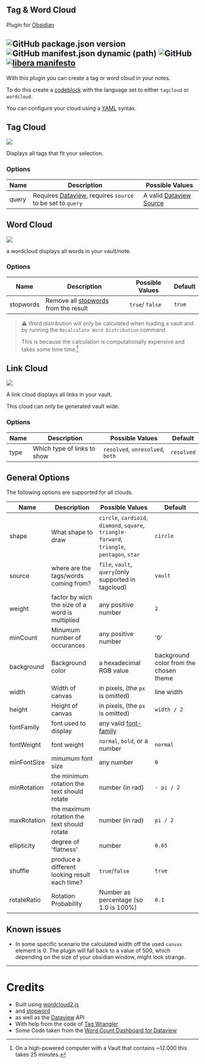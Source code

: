 ## Tag & Word Cloud

Plugin for [Obsidian](https://obsidian.md)

![GitHub package.json version](https://img.shields.io/github/package-json/v/joethei/obsidian-tagcloud)
![GitHub manifest.json dynamic (path)](https://img.shields.io/github/manifest-json/minAppVersion/joethei/obsidian-tagcloud?label=lowest%20supported%20app%20version)
![GitHub](https://img.shields.io/github/license/joethei/obsidian-tagcloud)
[![libera manifesto](https://img.shields.io/badge/libera-manifesto-lightgrey.svg)](https://liberamanifesto.com)
---


With this plugin you can create a tag or word cloud in your notes.

To do this create a [codeblock](https://help.obsidian.md/How+to/Format+your+notes#Code+blocks) with the language set to either `tagcloud` or `wordcloud`.

You can configure your cloud using a [YAML](https://learnxinyminutes.com/docs/yaml/) syntax.

## Tag Cloud
![](https://i.joethei.space/9URSIqXbEs.png)

Displays all tags that fit your selection.

### Options

| **Name** | **Description**                                                                                                | **Possible Values**                                                                        |
|----------|----------------------------------------------------------------------------------------------------------------|--------------------------------------------------------------------------------------------|
| query    | Requires [Dataview](https://github.com/blacksmithgu/obsidian-dataview), requires `source` to be set to `query` | A valid [Dataview Source](https://blacksmithgu.github.io/obsidian-dataview/query/sources/) |

## Word Cloud

![](https://i.joethei.space/7WCqI74ca8.png)

a wordcloud displays all words in your vault/note.


### Options

| **Name**  | **Description**                                                                                                 | **Possible Values** | **Default** |
|-----------|-----------------------------------------------------------------------------------------------------------------|---------------------|-------------|
| stopwords | Remove all [stopwords](https://www.opinosis-analytics.com/knowledge-base/stop-words-explained/) from the result | `true`/ `false`     | `true`      |

> ⚠ Word distribution will only be calculated when loading a vault and by running the `Recalculate Word Distribution` command.
> 
> This is because the calculation is computationally expensive and takes some time time.[^performance]

## Link Cloud
![](https://i.joethei.space/Obsidian_438TsZQC1w.png)

A link cloud displays all links in your vault.

This cloud can only be generated vault wide.

### Options

| **Name** | **Description**             | **Possible Values**              | **Default** |
|----------|-----------------------------|----------------------------------|-------------|
| type     | Which type of links to show | `resolved`, `unresolved`, `both` | `resolved`  |


## General Options
The following options are supported for all clouds.

| **Name**    | **Description**                                 | **Possible Values**                                                                           | **Default**                            |
|-------------|-------------------------------------------------|-----------------------------------------------------------------------------------------------|----------------------------------------|
| shape       | What shape to draw                              | `circle`, `cardioid`, `diamond`, `square`, `triangle-forward`, `triangle`, `pentagon`, `star` | `circle`                               |
| source      | where are the tags/words coming from?           | `file`, `vault`, `query`(only supported in tagcloud)                                          | `vault`                                |
| weight      | factor by wich the size of a word is multiplied | any positive number                                                                           | `2`                                    |
| minCount    | Minumum number of occurances                    | any positive number                                                                           | '0'                                    |
| background  | Background color                                | a hexadecimal RGB value                                                                       | background color from the chosen theme |
| width       | Width of canvas                                 | in pixels, (the `px` is omitted)                                                              | line width                             |
| height      | Height of canvas                                | in pixels, (the `px` is omitted)                                                              | `width / 2`                            |
| fontFamily  | font used to display                            | any valid [font-family](https://developer.mozilla.org/docs/Web/CSS/font-family)               |                                        |
| fontWeight  | font weight                                     | `normal`, `bold`, or a number                                                                 | `normal`                               |
| minFontSize | minumum font size                               | any number                                                                                    | `0`                                    |
| minRotation | the minimum rotation the text should rotate     | number (in rad)                                                                               | `- pi / 2`                             |
| maxRotation | the maximum rotation the text should rotate     | number (in rad)                                                                               | `pi / 2`                               |
| ellipticity | degree of 'flatness'                            | number                                                                                        | `0.65`                                 |
| shuffle     | produce a different looking result each time?   | `true`/`false`                                                                                | `true`                                 |
| rotateRatio | Rotation Probability                            | Number as percentage	(so 1.0 is 100%)                                                         | `0.1`                                  |


## Known issues

- In some specific scenario the calculated width off the used `canvas` element is 0.
	The plugin will fall back to a value of 500, which depending on the size of your obsidian window, might look strange.

---
# Credits

- Built using [wordcloud2.js](https://github.com/timdream/wordcloud2.js)
- and [stopword](https://github.com/fergiemcdowall/stopword)
- as well as the [Dataview](https://github.com/blacksmithgu/obsidian-dataview) API
- With help from the code of [Tag Wrangler](https://github.com/pjeby/tag-wrangler)
- Some Code taken from the [Word Count Dashboard for Dataview](https://gist.github.com/chrisgrieser/ac16a80cdd9e8e0e84606cc24e35ad99)




[^performance]: On a high-powered computer with a Vault that contains ~12.000 this takes 25 minutes.
